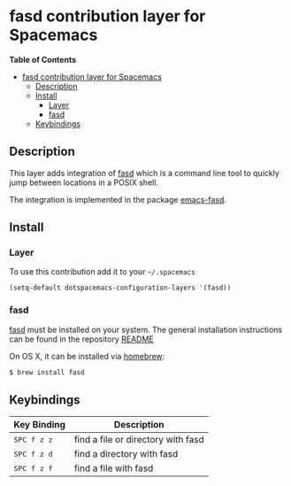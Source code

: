 # fasd contribution layer for Spacemacs

<!-- markdown-toc start - Don't edit this section. Run M-x markdown-toc/generate-toc again -->
**Table of Contents**

- [fasd contribution layer for Spacemacs](#fasd-contribution-layer-for-spacemacs)
    - [Description](#description)
    - [Install](#install)
        - [Layer](#layer)
        - [fasd](#fasd)
    - [Keybindings](#keybindings)

<!-- markdown-toc end -->

## Description

This layer adds integration of [fasd][] which is a command line tool
to quickly jump between locations in a POSIX shell.

The integration is implemented in the package [emacs-fasd][].

## Install

### Layer

To use this contribution add it to your `~/.spacemacs`

```elisp
(setq-default dotspacemacs-configuration-layers '(fasd))
```

### fasd

[fasd][] must be installed on your system. The general installation
instructions can be found in the repository [README][fasd-install]

On OS X, it can be installed via [homebrew][]:

```sh
$ brew install fasd
```

## Keybindings

Key Binding                 |                 Description
----------------------------|------------------------------------------------------------------
<kbd>SPC f z z</kbd>        | find a file or directory with fasd
<kbd>SPC f z d</kbd>        | find a directory with fasd
<kbd>SPC f z f</kbd>        | find a file with fasd

[fasd]: https://github.com/clvv/fasd
[fasd-install]: https://github.com/clvv/fasd#install
[emacs-fasd]: https://github.com/steckerhalter/emacs-fasd
[homebrew]: https://github.com/Homebrew/homebrew

